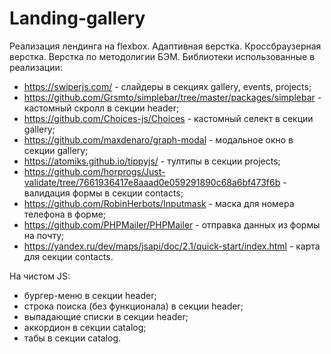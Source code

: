 # Landing-gallery
Реализация лендинга на flexbox. 
Адаптивная верстка. 
Кроссбраузерная верстка. 
Верстка по методолигии БЭМ. 
Библиотеки использованные в реализации:
- https://swiperjs.com/ - слайдеры в секциях gallery, events, projects;
- https://github.com/Grsmto/simplebar/tree/master/packages/simplebar - кастомный скролл в секции header;
- https://github.com/Choices-js/Choices - кастомный селект в секции gallery;
- https://github.com/maxdenaro/graph-modal - модальное окно в секции gallery;
- https://atomiks.github.io/tippyjs/ - тултипы в секции projects;
- https://github.com/horprogs/Just-validate/tree/7661936417e8aaad0e059291890c68a6bf473f6b - валидация формы в секции contacts;
- https://github.com/RobinHerbots/Inputmask - маска для номера телефона в форме;
- https://github.com/PHPMailer/PHPMailer - отправка данных из формы на почту;
- https://yandex.ru/dev/maps/jsapi/doc/2.1/quick-start/index.html - карта для секции contacts.

На чистом JS:
- бургер-меню в секции header;
- строка поиска (без функционала) в секции header;
- выпадающие списки в секции header;
- аккордион в секции catalog;
- табы в секции catalog.
